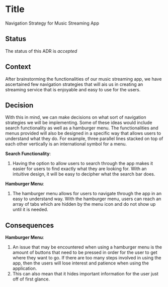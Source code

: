 # Title
Navigation Strategy for Music Streaming App

## Status
The status of this ADR is *accepted*

## Context
After brainstorming the functionalities of our music streaming app, we have ascertained few navigation strategies that will ais us in creating an streaming service that is enjoyable and easy to use for the users.

## Decision
With this in mind, we can make decisions on what sort of navigation strategies we will be implementing. Some of these ideas would include search functionality as well as a hamburger menu. The functionalities and menus provided will also be designed in a specific way that allows users to understand what they do. For example, three parallel lines stacked on top of each other vertically is an international symbol for a menu.

**Search Functionality**:
1. Having the option to allow users to search through the app makes it easier for users to find exactly what they are looking for. With an intuitive design, it will be easy to decipher what the search bar does.

**Hamburger Menu**:
1. The hamburger menu allows for users to navigate through the app in an easy to understand way. With the hamburger menu, users can reach an array of tabs which are hidden by the menu icon and do not show up until it is needed.

## Consequences

**Hamburger Menu**:
1. An issue that may be encountered when using a hamburger menu is the amount of buttons that need to be pressed in order for the user to get where they want to go. If there are too many steps involved in using the app, then the users will lose interest and patience when using the application.
2. This can also mean that it hides important information for the user just off of first glance. 